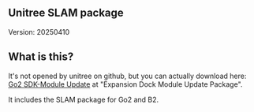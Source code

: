## Unitree SLAM package

Version: 20250410

## What is this?

It's not opened by unitree on github, but you can actually download here: [Go2 SDK-Module Update](https://support.unitree.com/home/en/developer/module_update) at "Expansion Dock Module Update Package".

It includes the SLAM package for Go2 and B2.
